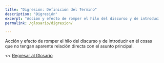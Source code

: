 ```yaml
---
title: "Digresión: Definición del Término"
description: "Digresión"
excerpt: "Acción y efecto de romper el hilo del discurso y de introducir en él cosas que no tengan aparente relación directa con el asunto principal."
permalink: /glosario/digresion/

---
```


Acción y efecto de romper el hilo del discurso y de introducir en él cosas que no tengan aparente relación directa con el asunto principal.

<< [Regresar al Glosario](/glosario/ "Regresar a la Página Principal del Glosario")